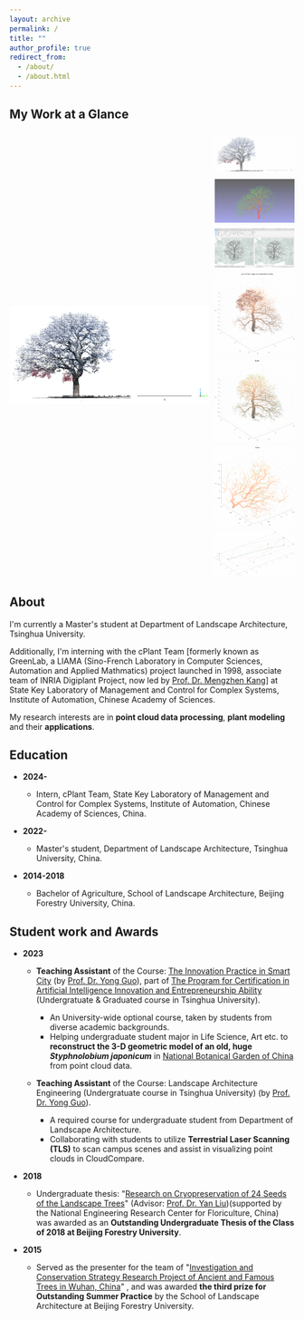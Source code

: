 ```yaml
---
layout: archive
permalink: /
title: ""
author_profile: true
redirect_from: 
  - /about/
  - /about.html
---
```


My Work at a Glance
------

<div style="display: flex; max-width: 800px; margin: auto;">
  <!-- 主图片展示区 -->
  <img id="mainImage" src="/images/glance-images/glance-001.jpg" alt="Main Image" 
       style="width: 70%; margin-right: 10px; object-fit: contain; height: auto;">

  <!-- 缩略图区 -->
  <div style="width: 30%; display: flex; flex-direction: column;">
        <img src="/images/glance-images/glance-001.jpg" 
             style="cursor: pointer; margin: 5px 0; opacity: 0.6; width: 100%; object-fit: contain;" 
             onclick="document.getElementById('mainImage').src='/images/glance-images/glance-001.jpg'; this.style.opacity='1';">
        <img src="/images/glance-images/glance-002.jpg" 
             style="cursor: pointer; margin: 5px 0; opacity: 0.6; width: 100%; object-fit: contain;" 
             onclick="document.getElementById('mainImage').src='/images/glance-images/glance-002.jpg'; this.style.opacity='1';">
        <img src="/images/glance-images/glance-003.jpg" 
             style="cursor: pointer; margin: 5px 0; opacity: 0.6; width: 100%; object-fit: contain;" 
             onclick="document.getElementById('mainImage').src='/images/glance-images/glance-003.jpg'; this.style.opacity='1';">
        <img src="/images/glance-images/glance-004.png" 
             style="cursor: pointer; margin: 5px 0; opacity: 0.6; width: 100%; object-fit: contain;" 
             onclick="document.getElementById('mainImage').src='/images/glance-images/glance-004.png'; this.style.opacity='1';">
        <img src="/images/glance-images/glance-005.png" 
             style="cursor: pointer; margin: 5px 0; opacity: 0.6; width: 100%; object-fit: contain;" 
             onclick="document.getElementById('mainImage').src='/images/glance-images/glance-005.png'; this.style.opacity='1';">
        <img src="/images/glance-images/glance-006.png" 
             style="cursor: pointer; margin: 5px 0; opacity: 0.6; width: 100%; object-fit: contain;" 
             onclick="document.getElementById('mainImage').src='/images/glance-images/glance-006.png'; this.style.opacity='1';">
        <img src="/images/glance-images/glance-007.png" 
             style="cursor: pointer; margin: 5px 0; opacity: 0.6; width: 100%; object-fit: contain;" 
             onclick="document.getElementById('mainImage').src='/images/glance-images/glance-007.png'; this.style.opacity='1';">
  </div>
</div>


About
------

<!--
I'm now looking for opportunities as an intern/visiting student/research assistant in a suitable research team for further study.
-->

I'm currently a Master's student at Department of Landscape Architecture, Tsinghua University.

Additionally, I'm interning with the cPlant Team [formerly known as GreenLab, a LIAMA (Sino-French Laboratory in Computer Sciences, Automation and Applied Mathmatics) project launched in 1998, associate team of INRIA Digiplant Project, now led by [Prof. Dr. Mengzhen Kang](https://people.ucas.ac.cn/~kangmengzhen?language=en)] at State Key Laboratory of Management and Control for Complex Systems, Institute of Automation, Chinese Academy of Sciences.

My research interests are in **point cloud data processing**, **plant modeling** and their **applications**.

<!--
* **Point clouds data processing:**<br>
  The first time I encountered point clouds was in an engineering project. At that time, point clouds, as a novel type of surveying data, provided precise three-dimensional spatial information for the real world, including terrain, vegetation, buildings, and various other elements. This data served as the foundation for quantitative data analysis in engineering projects.<br>

  Processing and analyzing point cloud data can reveal valuable information about the real world, enabling quantitative descriptions of reality. Additionally, this information can be applied in various fields of research such as ecology, forestry, plant science and many other engineering fields.<br> 

* **Plant modeling:**<br>
  During my undergraduate studies, my research on  plant germplasm conservation laid the groundwork for my interest in plant modeling. My first published paper discussed how to reconstruct three-dimensional models of ancient trees using point cloud data, and how to extract information from them, thereby contributing to the conservation of ancient trees.<br>

  After reading numerous existing research papers, I learned that three-dimensional modeling of plants is relevant in multiple fields. Functional-Structral Plant Model(FSPM) has been established in both computer graphics and plant science field, used to represent plant structure and the physiological or physical processes of its growth development[^1].<br>
  
  Moreover, point clouds provide authentic three-dimensional configuration parameters for plant within specific spatiotemporal contexts.Therefore, the integration of FSPM with point clouds is also a research direction that interests me.<br>

* **Applications:**<br>
  As mentioned above, the real world provides an application scenario for both aspects. Many existing scientific problems can be addressed using new technological methods, which is also a direction I hope to explore.<br>
-->


Education
------

* **2024-**

  * Intern, cPlant Team, State Key Laboratory of Management and Control for Complex Systems, Institute of Automation, Chinese Academy of Sciences, China.

* **2022-**

  * Master's student, Department of Landscape Architecture, Tsinghua University, China.

* **2014-2018**

  * Bachelor of Agriculture, School of Landscape Architecture, Beijing Forestry University, China.

Student work and Awards
------

* **2023**

  * **Teaching Assistant** of the Course: [The Innovation Practice in Smart City](https://www.icenter.tsinghua.edu.cn/info/1034/2151.htm) (by [Prof. Dr. Yong Guo](http://www.arch.tsinghua.edu.cn/info/rw_fjly/1979)), part of [The Program for Certification in Artificial Intelligence Innovation and Entrepreneurship Ability](https://www.icenter.tsinghua.edu.cn/info/1034/2155.htm) (Undergratuate & Graduated course in Tsinghua University). 
    * An University-wide optional course, taken by students from diverse academic backgrounds.
    * Helping undergraduate student major in Life Science, Art etc. to **reconstruct the 3-D geometric model of an old, huge *Styphnolobium japonicum*** in [National Botanical Garden of China](http://www.chnbg.cn/en_home.html) from point cloud data.

  * **Teaching Assistant** of the Course: Landscape Architecture Engineering (Undergratuate course in Tsinghua University) (by [Prof. Dr. Yong Guo](http://www.arch.tsinghua.edu.cn/info/rw_fjly/1979)). 
    * A required course for undergraduate student from Department of Landscape Architecture.
    * Collaborating with students to utilize **Terrestrial Laser Scanning (TLS)** to scan campus scenes and assist in visualizing point clouds in CloudCompare.

* **2018**
  
  * Undergraduate thesis: "[Research on Cryopreservation of 24 Seeds of the Landscape Trees](https://yuxuannsun.github.io/Publications/thesis-001)" (Advisor: [Prof. Dr. Yan Liu](https://sola.bjfu.edu.cn/cn/teachers/office/js/378911.html))(supported by the National Engineering Research Center for Floriculture, China) was awarded as an **Outstanding Undergraduate Thesis of the Class of 2018 at Beijing Forestry University**.

* **2015**

  * Served as the presenter for the team of "[Investigation and Conservation Strategy Research Project of Ancient and Famous Trees in Wuhan, China](https://yuxuannsun.github.io/posts/2015/09/blog-project-001)" , and was awarded **the third prize for Outstanding Summer Practice** by the School of Landscape Architecture at Beijing Forestry University.



<!--
[^1]: <span style="font-size: 1.8em;">[J. Vos, J. B. Evers, G. H. Buck-Sorlin, B. Andrieu, M. Chelle, P. H. B. de Visser, Functional–structural plant modelling: a new versatile tool in crop science, Journal of Experimental Botany, Volume 61, Issue 8, May 2010, Pages 2101–2115](https://doi.org/10.1093/jxb/erp345)</span>
-->